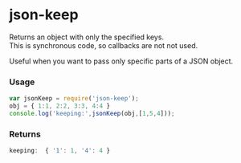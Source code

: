 # json-keep
Returns an object with only the specified keys.  
This is synchronous code, so callbacks are not not used.

Useful when you want to pass only specific parts of a JSON object.

### Usage
```js
var jsonKeep = require('json-keep');
obj = { 1:1, 2:2, 3:3, 4:4 }
console.log('keeping:',jsonKeep(obj,[1,5,4]));
```

### Returns
```js
keeping:  { '1': 1, '4': 4 }
```